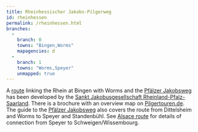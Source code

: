 ```yaml
---
title: Rheinhessischer Jakobs-Pilgerweg
id: rheinhessen
permalink: /rheinhessen.html
branches:
  -
    branch: 0
    towns: "Bingen,Worms"
    mapagencies: d
  -
    branch: 1
    towns: "Worms,Speyer"
    unmapped: true
---
```


A [route][0] linking the Rhein at Bingen with Worms and the [Pfälzer Jakobsweg][1] has been developed by the [Sankt Jakobusgesellschaft Rheinland-Pfalz-Saarland][2]. There is a brochure with an overview map on [Pilgertouren.de][3].  
The guide to the [Pfälzer Jakobsweg][1] also covers the route from Dittelsheim and Worms to Speyer and Standenbühl. See [Alsace route][4] for details of connection from Speyer to Schweigen/Wissembourg.

[0]: http://www.jakobsweg-rheinhessen.de/
[1]: pfalz.html
[2]: http://www.jakobusgesellschaft.eu/
[3]: http://www.pilgertouren.de
[4]: strasbourg.html